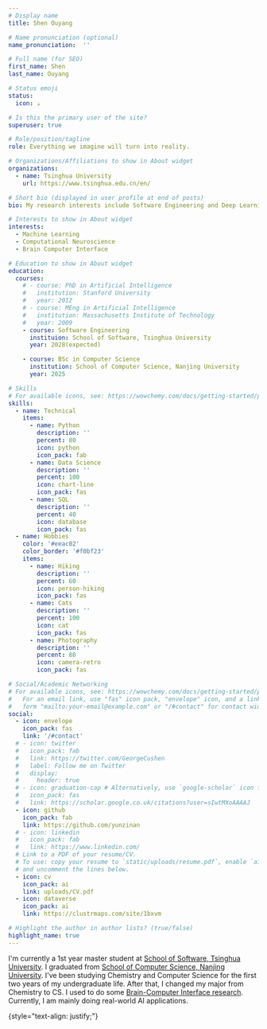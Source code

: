 ```yaml
---
# Display name
title: Shen Ouyang

# Name pronunciation (optional)
name_pronunciation:  ''

# Full name (for SEO)
first_name: Shen
last_name: Ouyang

# Status emoji
status:
  icon: ☕️

# Is this the primary user of the site?
superuser: true

# Role/position/tagline
role: Everything we imagine will turn into reality.

# Organizations/Affiliations to show in About widget
organizations:
  - name: Tsinghua University
    url: https://www.tsinghua.edu.cn/en/

# Short bio (displayed in user profile at end of posts)
bio: My research interests include Software Engineering and Deep Learning. I used to do research about Brain Computer Interface.

# Interests to show in About widget
interests:
  - Machine Learning
  - Computational Neuroscience
  - Brain Computer Interface

# Education to show in About widget
education:
  courses:
    # - course: PhD in Artificial Intelligence
    #   institution: Stanford University
    #   year: 2012
    # - course: MEng in Artificial Intelligence
    #   institution: Massachusetts Institute of Technology
    #   year: 2009
    - course: Software Engineering
      instituion: School of Software, Tsinghua University
      year: 2028(expected)

    - course: BSc in Computer Science
      institution: School of Computer Science, Nanjing University
      year: 2025

# Skills
# For available icons, see: https://wowchemy.com/docs/getting-started/page-builder/#icons
skills:
  - name: Technical
    items:
      - name: Python
        description: ''
        percent: 80
        icon: python
        icon_pack: fab
      - name: Data Science
        description: ''
        percent: 100
        icon: chart-line
        icon_pack: fas
      - name: SQL
        description: ''
        percent: 40
        icon: database
        icon_pack: fas
  - name: Hobbies
    color: '#eeac02'
    color_border: '#f0bf23'
    items:
      - name: Hiking
        description: ''
        percent: 60
        icon: person-hiking
        icon_pack: fas
      - name: Cats
        description: ''
        percent: 100
        icon: cat
        icon_pack: fas
      - name: Photography
        description: ''
        percent: 80
        icon: camera-retro
        icon_pack: fas

# Social/Academic Networking
# For available icons, see: https://wowchemy.com/docs/getting-started/page-builder/#icons
#   For an email link, use "fas" icon pack, "envelope" icon, and a link in the
#   form "mailto:your-email@example.com" or "/#contact" for contact widget.
social:
  - icon: envelope
    icon_pack: fas
    link: '/#contact'
  # - icon: twitter
  #   icon_pack: fab
  #   link: https://twitter.com/GeorgeCushen
  #   label: Follow me on Twitter
  #   display:
  #     header: true
  # - icon: graduation-cap # Alternatively, use `google-scholar` icon from `ai` icon pack
  #   icon_pack: fas
  #   link: https://scholar.google.co.uk/citations?user=sIwtMXoAAAAJ
  - icon: github
    icon_pack: fab
    link: https://github.com/yunzinan
  # - icon: linkedin
  #   icon_pack: fab
  #   link: https://www.linkedin.com/
  # Link to a PDF of your resume/CV.
  # To use: copy your resume to `static/uploads/resume.pdf`, enable `ai` icons in `params.yaml`,
  # and uncomment the lines below.
  - icon: cv
    icon_pack: ai
    link: uploads/CV.pdf
  - icon: dataverse
    icon_pack: ai
    link: https://clustrmaps.com/site/1bxvm

# Highlight the author in author lists? (true/false)
highlight_name: true
---
```


I'm currently a 1st year master student at [School of Software, Tsinghua University](https://www.thss.tsinghua.edu.cn/). I graduated from [School of Computer Science, Nanjing University](https://cs.nju.edu.cn/). I've been studying Chemistry and Computer Science for the first two years of my undergraduate life. After that, I changed my major from Chemistry to CS. I used to do some [Brain-Computer Interface research](https://bci-vr.yunzinan.top/). Currently, I am mainly doing real-world AI applications.


{style="text-align: justify;"}
